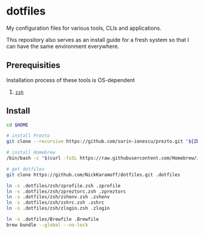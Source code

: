 # dotfiles

My configuration files for various tools, CLIs and applications.

This repository also serves as an install guide for a fresh system so that I can
have the same environment everywhere.

## Prerequisities

Installation process of these tools is OS-dependent

1. [`zsh`](https://zsh.org/)

## Install

```zsh
cd $HOME

# install Prezto
git clone --recursive https://github.com/sorin-ionescu/prezto.git "${ZDOTDIR:-$HOME}/.zprezto"

# install Homebrew
/bin/bash -c "$(curl -fsSL https://raw.githubusercontent.com/Homebrew/install/HEAD/install.sh)"

# get dotfiles
git clone https://github.com/NickKaramoff/dotfiles.git .dotfiles

ln -s .dotfiles/zsh/zprofile.zsh .zprofile
ln -s .dotfiles/zsh/zpreztorc.zsh .zpreztorc
ln -s .dotfiles/zsh/zshenv.zsh .zshenv
ln -s .dotfiles/zsh/zshrc.zsh .zshrc
ln -s .dotfiles/zsh/zlogin.zsh .zlogin

ln -s .dotfiles/Brewfile .Brewfile
brew bundle --global --no-lock
```
